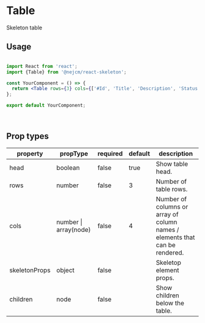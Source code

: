 # Table

<p>
  Skeleton table
</p>

## Usage

```jsx

import React from 'react';
import {Table} from '@nejcm/react-skeleton';

const YourComponent = () => {
  return <Table rows={3} cols={['#Id', 'Title', 'Description', 'Status', <u><i>Action</i></u>]} />;
};

export default YourComponent;

```
<br/>

## Prop types

<table style="width:100%">
  <thead>
    <tr>
      <th>property</th>
      <th>propType</th>
      <th>required</th>
      <th>default</th>
      <th>description</th>
    </tr>
  </thead>
  <tbody>
    <tr>
      <td>head</td>
      <td>boolean</td>
      <td>false</td>
      <td>true</td>
      <td>Show table head.</td>
    </tr>
    <tr>
      <td>rows</td>
      <td>number</td>
      <td>false</td>
      <td>3</td>
      <td>Number of table rows.</td>
    </tr>
    <tr>
      <td>cols</td>
      <td>number | array(node)</td>
      <td>false</td>
      <td>4</td>
      <td>Number of columns or array of column names / elements that can be rendered.</td>
    </tr>
    <tr>
      <td>skeletonProps</td>
      <td>object</td>
      <td>false</td>
      <td></td>
      <td>Skeletop element props.</td>
    </tr>
    <tr>
      <td>children</td>
      <td>node</td>
      <td>false</td>
      <td></td>
      <td>Show children below the table.</td>
    </tr>
  </tbody>
</table>